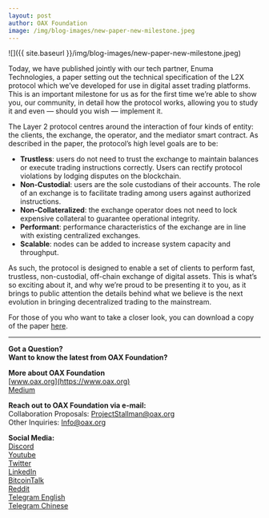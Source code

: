 ```yaml
---
layout: post
author: OAX Foundation
image: /img/blog-images/new-paper-new-milestone.jpeg
---
```

![]({{ site.baseurl }}/img/blog-images/new-paper-new-milestone.jpeg)

Today, we have published jointly with our tech partner, Enuma Technologies, a paper setting out the technical specification of the L2X protocol which we’ve developed for use in digital asset trading platforms. This is an important milestone for us as for the first time we’re able to show you, our community, in detail how the protocol works, allowing you to study it and even — should you wish — implement it.

The Layer 2 protocol centres around the interaction of four kinds of entity: the clients, the exchange, the operator, and the mediator smart contract. As described in the paper, the protocol’s high level goals are to be:

* **Trustless**: users do not need to trust the exchange to maintain balances or execute trading instructions correctly. Users can rectify protocol violations by lodging disputes on the blockchain.
* **Non-Custodial**: users are the sole custodians of their accounts. The role of an exchange is to facilitate trading among users against authorized instructions.
* **Non-Collateralized**: the exchange operator does not need to lock expensive collateral to guarantee operational integrity.
* **Performant**: performance characteristics of the exchange are in line with existing centralized exchanges.
* **Scalable**: nodes can be added to increase system capacity and throughput.

As such, the protocol is designed to enable a set of clients to perform fast, trustless, non-custodial, off-chain exchange of digital assets. This is what’s so exciting about it, and why we’re proud to be presenting it to you, as it brings to public attention the details behind what we believe is the next evolution in bringing decentralized trading to the mainstream.

For those of you who want to take a closer look, you can download a copy of the paper [here](https://github.com/OAXFoundation/l2x-trustless-exchange/blob/master/docs/l2x-specification.pdf).


---

**Got a Question?**  
**Want to know the latest from OAX Foundation?**  

**More about OAX Foundation**  
[www.oax.org](https://www.oax.org)  
[Medium](https://medium.com/@OAX_Foundation)  

**Reach out to OAX Foundation via e-mail:**  
Collaboration Proposals: [ProjectStallman@oax.org](mailto:ProjectStallman@oax.org)  
Other Inquiries: [Info@oax.org](mailto:Info@oax.org)  

**Social Media:**  
[Discord](https://discordapp.com/invite/ZH5YHkb)  
[Youtube](https://bit.ly/2Bvsk73)  
[Twitter](https://twitter.com/OAX_Foundation)  
[LinkedIn](https://www.linkedin.com/company/oax-foundation/)  
[BitcoinTalk](http://bitcointalk.org/index.php?topic=1943946)  
[Reddit](https://www.reddit.com/r/OpenANX/)  
[Telegram English](https://t.me/openanxteam)  
[Telegram Chinese](https://t.me/oax_cn)  
